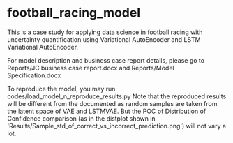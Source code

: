# football_racing_model
This is a case study for applying data science in football racing with uncertainty quantification using Variational AutoEncoder and LSTM Variational AutoEncoder.

For model description and business case report details, please go to Reports/JC business case report.docx and Reports/Model Specification.docx

To reproduce the model, you may run codes/load_model_n_reproduce_results.py
Note that the reproduced results will be different from the documented as random samples are taken from the latent space of VAE and LSTMVAE. But the POC of Distribution of Confidence comparison (as in the distplot shown in 'Results/Sample_std_of_correct_vs_incorrect_prediction.png') will not vary a lot.

